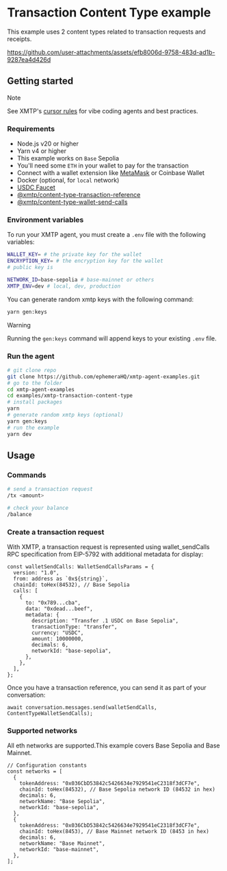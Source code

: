 # Transaction Content Type example

This example uses 2 content types related to transaction requests and receipts.

https://github.com/user-attachments/assets/efb8006d-9758-483d-ad1b-9287ea4d426d

## Getting started

> [!NOTE]
> See XMTP's [cursor rules](/.cursor/README.md) for vibe coding agents and best practices.

### Requirements

- Node.js v20 or higher
- Yarn v4 or higher
- This example works on `Base` Sepolia
- You'll need some `ETH` in your wallet to pay for the transaction
- Connect with a wallet extension like [MetaMask](https://metamask.io/) or Coinbase Wallet
- Docker (optional, for `local` network)
- [USDC Faucet](https://portal.cdp.coinbase.com/products/faucet)
- [@xmtp/content-type-transaction-reference](https://github.com/xmtp/xmtp-js/tree/main/content-types/content-type-transaction-reference)
- [@xmtp/content-type-wallet-send-calls](https://github.com/xmtp/xmtp-js/tree/main/content-types/content-type-wallet-send-calls)

### Environment variables

To run your XMTP agent, you must create a `.env` file with the following variables:

```bash
WALLET_KEY= # the private key for the wallet
ENCRYPTION_KEY= # the encryption key for the wallet
# public key is

NETWORK_ID=base-sepolia # base-mainnet or others
XMTP_ENV=dev # local, dev, production
```

You can generate random xmtp keys with the following command:

```bash
yarn gen:keys
```

> [!WARNING]
> Running the `gen:keys` command will append keys to your existing `.env` file.

### Run the agent

```bash
# git clone repo
git clone https://github.com/ephemeraHQ/xmtp-agent-examples.git
# go to the folder
cd xmtp-agent-examples
cd examples/xmtp-transaction-content-type
# install packages
yarn
# generate random xmtp keys (optional)
yarn gen:keys
# run the example
yarn dev
```

## Usage

### Commands

```bash
# send a transaction request
/tx <amount>

# check your balance
/balance
```

### Create a transaction request

With XMTP, a transaction request is represented using wallet_sendCalls RPC specification from EIP-5792 with additional metadata for display:

```tsx
const walletSendCalls: WalletSendCallsParams = {
  version: "1.0",
  from: address as `0x${string}`,
  chainId: toHex(84532), // Base Sepolia
  calls: [
    {
      to: "0x789...cba",
      data: "0xdead...beef",
      metadata: {
        description: "Transfer .1 USDC on Base Sepolia",
        transactionType: "transfer",
        currency: "USDC",
        amount: 10000000,
        decimals: 6,
        networkId: "base-sepolia",
      },
    },
  ],
};
```

Once you have a transaction reference, you can send it as part of your conversation:

```tsx
await conversation.messages.send(walletSendCalls, ContentTypeWalletSendCalls);
```

### Supported networks

All eth networks are supported.This example covers Base Sepolia and Base Mainnet.

```tsx
// Configuration constants
const networks = [
  {
    tokenAddress: "0x036CbD53842c5426634e7929541eC2318f3dCF7e",
    chainId: toHex(84532), // Base Sepolia network ID (84532 in hex)
    decimals: 6,
    networkName: "Base Sepolia",
    networkId: "base-sepolia",
  },
  {
    tokenAddress: "0x036CbD53842c5426634e7929541eC2318f3dCF7e",
    chainId: toHex(8453), // Base Mainnet network ID (8453 in hex)
    decimals: 6,
    networkName: "Base Mainnet",
    networkId: "base-mainnet",
  },
];
```
